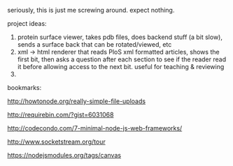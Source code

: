 seriously, this is just me screwing around. expect nothing.


project ideas: 

1. protein surface viewer, takes pdb files, does backend stuff (a bit slow), sends a surface back that can be rotated/viewed, etc
2. xml -> html renderer that reads PloS xml formatted articles, shows the first bit, then asks a question after each section to see if the reader read it before allowing access to the next bit. useful for teaching & reviewing
3. 


bookmarks:

http://howtonode.org/really-simple-file-uploads

http://requirebin.com/?gist=6031068

http://codecondo.com/7-minimal-node-js-web-frameworks/

http://www.socketstream.org/tour

https://nodejsmodules.org/tags/canvas
